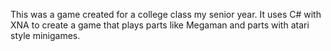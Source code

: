 This was a game created for a college class my senior year. It uses C# with XNA to create a game that plays parts like Megaman and parts with atari style minigames.
